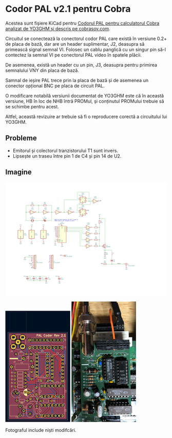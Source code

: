 # Codor PAL v2.1 pentru Cobra

Acestea sunt fișiere KiCad pentru [Codorul PAL pentru calculatorul Cobra
analizat de YO3GHM și descris pe cobrasov.com][Codor PAL v2].

[Codor PAL v2]: http://cobrasov.com/CoBra%20Project/pal2-ro.html

Circuitul se conectează la conectorul codor PAL care există în versiune 0.2+ de
placa de bază, dar are un header suplimentar, J2, deasupra să primească signal
semnal VI.  Folosec un cablu panglică cu un singur pin să-l contectez la semnal
VI pe conectorul PAL video în spatele plăcii.

De asemenea, există un header cu un pin, J3, deasupra pentru primirea
semnalului VNY din placa de bază.

Samnal de ieșire PAL trece prin la placa de bază și de asemenea un conector
opțional BNC pe placa de circuit PAL.

O modificare notabilă versiunii documentat de YO3GHM este că în această
versiune, HB în loc de NHB întră PROMul, și conținutul PROMului trebuie să se
schimbe pentru acest.

Altfel, această revizuire ar trebuie să fi o reproducere corectă a circuitului
lui YO3GHM.

## Probleme

* Emitorul și colectorul tranzistorului T1 sunt invers.
* Lipsește un traseu între pin 1 de C4 și pin 14 de U2.

## Imagine

![Schematic](images/schematic.svg)

<p float="left">
<img src="/images/board.png" width="40%" height="40%"/>
<img src="/images/photo.jpg" width="40%" height="40%"/>
</p>

Fotograful include niști modifcări.
